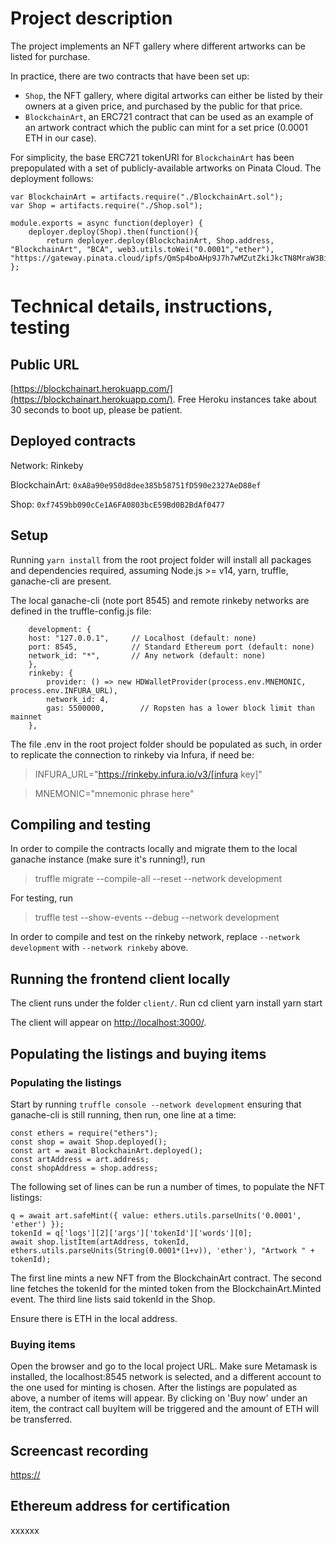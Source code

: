 # Project description

The project implements an NFT gallery where different artworks can be listed for purchase.

In practice, there are two contracts that have been set up:
- `Shop`, the NFT gallery, where digital artworks can either be listed by their owners at a given price, and purchased by the public for that price.
- `BlockchainArt`, an ERC721 contract that can be used as an example of an artwork contract which the public can mint for a set price (0.0001 ETH in our case). 

For simplicity, the base ERC721 tokenURI for `BlockchainArt` has been prepopulated with a set of publicly-available artworks on Pinata Cloud. The deployment follows:

    var BlockchainArt = artifacts.require("./BlockchainArt.sol");
    var Shop = artifacts.require("./Shop.sol");

    module.exports = async function(deployer) {
        deployer.deploy(Shop).then(function(){
            return deployer.deploy(BlockchainArt, Shop.address, "BlockchainArt", "BCA", web3.utils.toWei("0.0001","ether"), "https://gateway.pinata.cloud/ipfs/QmSp4boAHp9J7h7wMZutZkiJkcTN8MraW3BiMUSxoP27cs/")});
    };









# Technical details, instructions, testing

## Public URL
[https://blockchainart.herokuapp.com/](https://blockchainart.herokuapp.com/). Free Heroku instances take about 30 seconds to boot up, please be patient.

## Deployed contracts
Network: Rinkeby

BlockchainArt: `0xA8a90e950d8dee385b58751fD590e2327AeD88ef`

Shop: `0xf7459bb090cCe1A6FA0803bcE59Bd0B2BdAf0477`

## Setup

Running `yarn install` from the root project folder will install all packages and dependencies required, assuming Node.js >= v14, yarn, truffle, ganache-cli are present. 

The local ganache-cli (note port 8545) and remote rinkeby networks are defined in the truffle-config.js file:

        development: {
        host: "127.0.0.1",     // Localhost (default: none)
        port: 8545,            // Standard Ethereum port (default: none)
        network_id: "*",       // Any network (default: none)
        },
        rinkeby: {
            provider: () => new HDWalletProvider(process.env.MNEMONIC, process.env.INFURA_URL),
            network_id: 4,       
            gas: 5500000,        // Ropsten has a lower block limit than mainnet
        },

The file .env in the root project folder should be populated as such, in order to replicate the connection to rinkeby via Infura, if need be:

> INFURA_URL="https://rinkeby.infura.io/v3/[infura key]"

> MNEMONIC="mnemonic phrase here"


## Compiling and testing

In order to compile the contracts locally and migrate them to the local ganache instance (make sure it's running!), run
> truffle migrate --compile-all --reset --network development

For testing, run
> truffle test --show-events  --debug --network development

In order to compile and test on the rinkeby network, replace `--network development` with `--network rinkeby` above.

## Running the frontend client locally

The client runs under the folder `client/`. Run
    cd client
    yarn install
    yarn start

The client will appear on [http://localhost:3000/](http://localhost:3000/).


## Populating the listings and buying items

### Populating the listings

Start by running `truffle console --network development` ensuring that ganache-cli is still running, then run, one line at a time:

    const ethers = require("ethers");
    const shop = await Shop.deployed();
    const art = await BlockchainArt.deployed();
    const artAddress = art.address;
    const shopAddress = shop.address;


The following set of lines can be run a number of times, to populate the NFT listings:

    q = await art.safeMint({ value: ethers.utils.parseUnits('0.0001', 'ether') });
    tokenId = q['logs'][2]['args']['tokenId']['words'][0];
    await shop.listItem(artAddress, tokenId, ethers.utils.parseUnits(String(0.0001*(1+v)), 'ether'), "Artwork " + tokenId);

The first line mints a new NFT from the BlockchainArt contract. The second line fetches the tokenId for the minted token from the BlockchainArt.Minted event. The third line lists said tokenId in the Shop.

Ensure there is ETH in the local address.

### Buying items

Open the browser and go to the local project URL. Make sure Metamask is installed, the localhost:8545 network is selected, and a different account to the one used for minting is chosen. After the listings are populated as above, a number of items will appear. By clicking on 'Buy now' under an item, the contract call buyItem will be triggered and the amount of ETH will be transferred.



## Screencast recording
[https://](https://)
## Ethereum address for certification
xxxxxx


